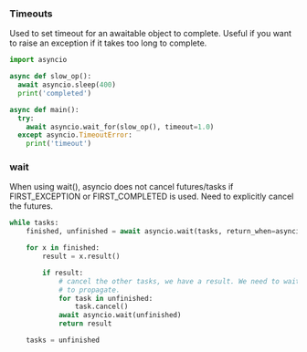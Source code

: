 ### Timeouts

Used to set timeout for an awaitable object to complete. Useful if you want to raise an exception if it takes too long to complete.

```py
import asyncio

async def slow_op():
  await asyncio.sleep(400)
  print('completed')

async def main():
  try:
    await asyncio.wait_for(slow_op(), timeout=1.0)
  except asyncio.TimeoutError:
    print('timeout')
```

### wait

When using wait(), asyncio does not cancel futures/tasks if FIRST_EXCEPTION or FIRST_COMPLETED is used. Need to explicitly cancel the futures.

```py
while tasks:
    finished, unfinished = await asyncio.wait(tasks, return_when=asyncio.FIRST_COMPLETED)

    for x in finished:
        result = x.result()

        if result:
            # cancel the other tasks, we have a result. We need to wait for the cancellations
            # to propagate.
            for task in unfinished:
                task.cancel()
            await asyncio.wait(unfinished)
            return result

    tasks = unfinished
```
